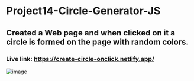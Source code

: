 # Project14-Circle-Generator-JS
## Created a Web page and when clicked on it a circle is formed on the page with random colors.

### Live link: https://create-circle-onclick.netlify.app/

![image](https://user-images.githubusercontent.com/48837703/214050974-9da1ea02-ee70-4d2f-8d73-126c4d9c6fa2.png)

